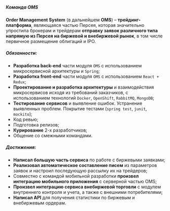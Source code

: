 ##### Команда OMS

**Order Management System** (в дальнейшем **OMS**) – **трейдинг-платформа**, являющаяся частью
Персея, которая значительно упростила брокерам и трейдерам **отправку заявок различного типа
напрямую из Персея на биржевой и внебиржевой рынок**, в том числе первичное размещение облигаций и
IPO.

##### Обязанности:

- **Разработка back-end** части модуля `OMS` с использованием микросервисной архитектуры и `Spring`;
- **Разработка front-end** части модуля `OMS` с использованием `React + Redux`;
- **Проектирование и разработка архитектуры** и взаимодействия микросервисов исходя из требований
  заказчиков, с использованием технологий `Docker`, `OpenShift`, `RabbitMQ`, `MongoDB`;
- **Тестирование сервисов** и выявление ошибок. Устранение выявленных проблем. Покрытие
  тестами (`spring test`, `junit`, `mockito`);
- Код ревью;
- Подготовка релизов;
- **Курирование** 2-х разработчиков;
- Общение со смежными командами.

##### Достижения:

- **Написал большую часть сервиса** по работе с биржевыми заявками;
- **Реализовал автоматическое составление писем** из параметров заявок и настроил последующую
  рассылку их на трейдеров;
- Совместно с командой мобильной разработки **произвел интеграцию мобильного приложения** с
  серверной частью OMS;
- **Произвел интеграцию сервиса внебиржевой торговли** с модулем внутреннего контроля и учета, а
  также с внешними потребителями;
- **Написал API** для получения статистики по биржевым и внебиржевым ордерам.
